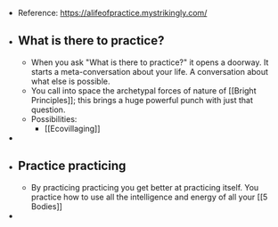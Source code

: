 - Reference: https://alifeofpractice.mystrikingly.com/
- ## What is there to practice?
	- When you ask "What is there to practice?" it opens a doorway. It starts a meta-conversation about your life. A conversation about what else is possible.
	- You call into space the archetypal forces of nature of [[Bright Principles]]; this brings a huge powerful punch with just that question.
	- Possibilities:
		- [[Ecovillaging]]
-
- ## Practice practicing
	- By practicing practicing you get better at practicing itself. You practice how to use all the intelligence and energy of all your [[5 Bodies]]
-